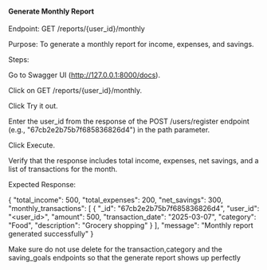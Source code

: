 #### Generate Monthly Report 


Endpoint: GET /reports/{user_id}/monthly

Purpose: To generate a monthly report for income, expenses, and savings.

Steps:

Go to Swagger UI (http://127.0.0.1:8000/docs).

Click on GET /reports/{user_id}/monthly.

Click Try it out.

Enter the user_id from the response of the POST /users/register endpoint (e.g., "67cb2e2b75b7f685836826d4") in the path parameter.

Click Execute.

Verify that the response includes total income, expenses, net savings, and a list of transactions for the month.

Expected Response:

{
  "total_income": 500,
  "total_expenses": 200,
  "net_savings": 300,
  "monthly_transactions": [
    {
      "_id": "67cb2e2b75b7f685836826d4",
      "user_id": "<user_id>",
      "amount": 500,
      "transaction_date": "2025-03-07",
      "category": "Food",
      "description": "Grocery shopping"
    }
  ],
  "message": "Monthly report generated successfully"
}

Make sure do not use delete for the transaction,category and the saving_goals endpoints so that the generate report shows up perfectly